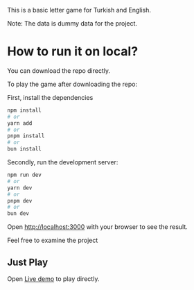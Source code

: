 This is a basic letter game for Turkish and English.

Note: The data is dummy data for the project.

# How to run it on local?

You can download the repo directly.

To play the game after downloading the repo:

First, install the dependencies

```bash
npm install
# or
yarn add
# or
pnpm install
# or
bun install
```

Secondly, run the development server:

```bash
npm run dev
# or
yarn dev
# or
pnpm dev
# or
bun dev
```

Open [http://localhost:3000](http://localhost:3000) with your browser to see the result.

Feel free to examine the project

## Just Play 
Open [Live demo](https://spelling-bee-tau.vercel.app/en) to play directly.

